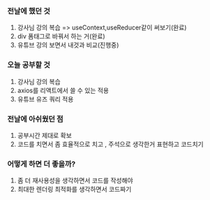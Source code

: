 ### 전날에 했던 것

1. 강사님 강의 복습 => useContext,useReducer같이 써보기(완료)
2. div 폼태그로 바꿔서 하는 거(완료)
3. 유튜브 강의 보면서 내것과 비교(진행중)

### 오늘 공부할 것

1. 강사님 강의 복습
2. axios를 리액트에서 쓸 수 있는 적용
3. 유튜브 유즈 쿼리 적용

### 전날에 아쉬웠던 점

1. 공부시간 제대로 확보
2. 코드를 치면서 좀 효율적으로 치고 , 주석으로 생각한거 표현하고 코드치기

### 어떻게 하면 더 좋을까?

1. 좀 더 재사용성을 생각하면서 코드를 작성해야
2. 최대한 렌더링 최적화를 생각하면서 코드짜기
